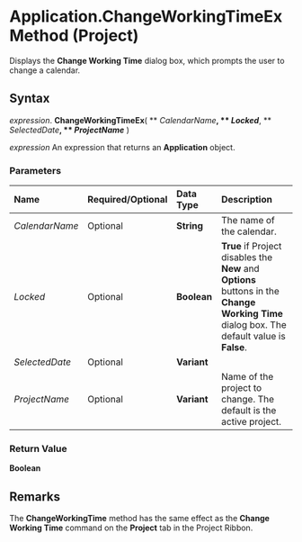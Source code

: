 
# Application.ChangeWorkingTimeEx Method (Project)

Displays the  **Change Working Time** dialog box, which prompts the user to change a calendar.


## Syntax

 _expression_. **ChangeWorkingTimeEx**( ** _CalendarName_**, ** _Locked_**, ** _SelectedDate_**, ** _ProjectName_** )

 _expression_ An expression that returns an **Application** object.


### Parameters



|**Name**|**Required/Optional**|**Data Type**|**Description**|
|:-----|:-----|:-----|:-----|
| _CalendarName_|Optional|**String**|The name of the calendar.|
| _Locked_|Optional|**Boolean**|**True** if Project disables the **New** and **Options** buttons in the **Change Working Time** dialog box. The default value is **False**.|
| _SelectedDate_|Optional|**Variant**||
| _ProjectName_|Optional|**Variant**|Name of the project to change. The default is the active project.|

### Return Value

 **Boolean**


## Remarks

The  **ChangeWorkingTime** method has the same effect as the **Change Working Time** command on the **Project** tab in the Project Ribbon.

